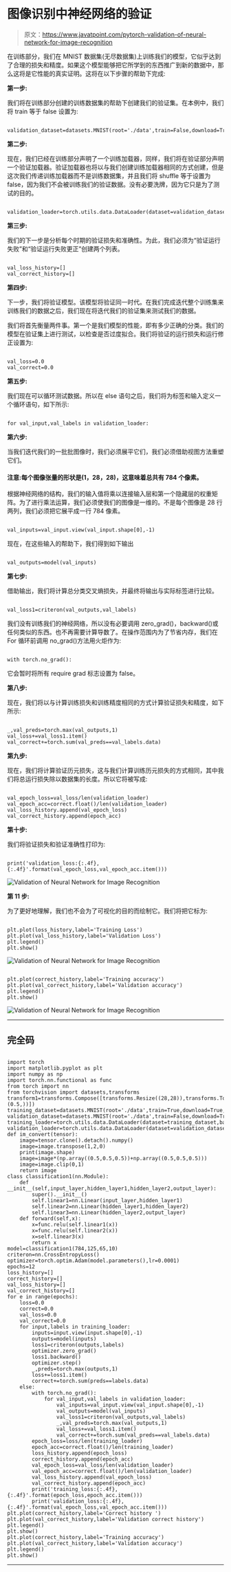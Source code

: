 # 图像识别中神经网络的验证

> 原文：<https://www.javatpoint.com/pytorch-validation-of-neural-network-for-image-recognition>

在训练部分，我们在 MNIST 数据集(无尽数据集)上训练我们的模型，它似乎达到了合理的损失和精度。如果这个模型能够把它所学到的东西推广到新的数据中，那么这将是它性能的真实证明。这将在以下步骤的帮助下完成:

**第一步:**

我们将在训练部分创建的训练数据集的帮助下创建我们的验证集。在本例中，我们将 train 等于 false 设置为:

```

validation_dataset=datasets.MNIST(root='./data',train=False,download=True,transform=transform1)

```

**第二步:**

现在，我们已经在训练部分声明了一个训练加载器，同样，我们将在验证部分声明一个验证加载器。验证加载器也将以与我们创建训练加载器相同的方式创建，但是这次我们传递训练加载器而不是训练数据集，并且我们将 shuffle 等于设置为 false，因为我们不会被训练我们的验证数据。没有必要洗牌，因为它只是为了测试的目的。

```

validation_loader=torch.utils.data.DataLoader(dataset=validation_dataset,batch_size=100,shuffle=False)

```

**第三步:**

我们的下一步是分析每个时期的验证损失和准确性。为此，我们必须为“验证运行失败”和“验证运行失败更正”创建两个列表。

```

val_loss_history=[]
val_correct_history=[]

```

**第四步:**

下一步，我们将验证模型。该模型将验证同一时代。在我们完成迭代整个训练集来训练我们的数据之后，我们现在将迭代我们的验证集来测试我们的数据。

我们将首先衡量两件事。第一个是我们模型的性能，即有多少正确的分类。我们的模型在验证集上进行测试，以检查是否过度拟合。我们将验证的运行损失和运行修正设置为:

```

val_loss=0.0
val_correct=0.0

```

**第五步:**

我们现在可以循环测试数据。所以在 else 语句之后，我们将为标签和输入定义一个循环语句，如下所示:

```

for val_input,val_labels in validation_loader:

```

**第六步:**

当我们迭代我们的一批批图像时，我们必须展平它们，我们必须借助视图方法重塑它们。

#### 注意:每个图像张量的形状是(1，28，28)，这意味着总共有 784 个像素。

根据神经网络的结构，我们的输入值将乘以连接输入层和第一个隐藏层的权重矩阵。为了进行乘法运算，我们必须使我们的图像是一维的。不是每个图像是 28 行两列，我们必须把它展平成一行 784 像素。

```

val_inputs=val_input.view(val_input.shape[0],-1)

```

现在，在这些输入的帮助下，我们得到如下输出

```

val_outputs=model(val_inputs)

```

**第七步:**

借助输出，我们将计算总分类交叉熵损失，并最终将输出与实际标签进行比较。

```

val_loss1=criteron(val_outputs,val_labels)

```

我们没有训练我们的神经网络，所以没有必要调用 zero_grad()，backward()或任何类似的东西。也不再需要计算导数了。在操作范围内为了节省内存，我们在 For 循环前调用 no_grad()方法用火炬作为:

```

with torch.no_grad():

```

它会暂时将所有 require grad 标志设置为 false。

**第八步:**

现在，我们将以与计算训练损失和训练精度相同的方式计算验证损失和精度，如下所示:

```

_,val_preds=torch.max(val_outputs,1)
val_loss+=val_loss1.item()
val_correct+=torch.sum(val_preds==val_labels.data)

```

**第九步:**

现在，我们将计算验证历元损失，这与我们计算训练历元损失的方式相同，其中我们将总运行损失除以数据集的长度。所以它将被写成:

```

val_epoch_loss=val_loss/len(validation_loader)
val_epoch_acc=correct.float()/len(validation_loader)
val_loss_history.append(val_epoch_loss)
val_correct_history.append(epoch_acc)

```

**第十步:**

我们将验证损失和验证准确性打印为:

```

print('validation_loss:{:.4f},{:.4f}'.format(val_epoch_loss,val_epoch_acc.item()))

```

![Validation of Neural Network for Image Recognition](img/5a478393ef567f7891890993dc272b26.png)

**第 11 步:**

为了更好地理解，我们也不会为了可视化的目的而绘制它。我们将把它标为:

```

plt.plot(loss_history,label='Training Loss')
plt.plot(val_loss_history,label='Validation Loss')
plt.legend()
plt.show()

```

![Validation of Neural Network for Image Recognition](img/b1b0b140260868c129a9b400fbef3e1b.png)

```

plt.plot(correct_history,label='Training accuracy')
plt.plot(val_correct_history,label='Validation accuracy')
plt.legend()
plt.show()

```

![Validation of Neural Network for Image Recognition](img/ebff722964b84e849f3b14ddac63bd91.png)

* * *

## 完全码

```

import torch
import matplotlib.pyplot as plt
import numpy as np
import torch.nn.functional as func
from torch import nn
from torchvision import datasets,transforms 
transform1=transforms.Compose([transforms.Resize((28,28)),transforms.ToTensor(),transforms.Normalize((0.5,),(0.5,))])
training_dataset=datasets.MNIST(root='./data',train=True,download=True,transform=transform1)
validation_dataset=datasets.MNIST(root='./data',train=False,download=True,transform=transform1)
training_loader=torch.utils.data.DataLoader(dataset=training_dataset,batch_size=100,shuffle=True)
validation_loader=torch.utils.data.DataLoader(dataset=validation_dataset,batch_size=100,shuffle=False)
def im_convert(tensor):
    image=tensor.clone().detach().numpy()
    image=image.transpose(1,2,0)
    print(image.shape)
    image=image*(np.array((0.5,0.5,0.5))+np.array((0.5,0.5,0.5)))
    image=image.clip(0,1)
    return image
class classification1(nn.Module):
    def __init__(self,input_layer,hidden_layer1,hidden_layer2,output_layer):
        super().__init__()
        self.linear1=nn.Linear(input_layer,hidden_layer1)
        self.linear2=nn.Linear(hidden_layer1,hidden_layer2)
        self.linear3=nn.Linear(hidden_layer2,output_layer)
    def forward(self,x):
        x=func.relu(self.linear1(x))
        x=func.relu(self.linear2(x))
        x=self.linear3(x)
        return x
model=classification1(784,125,65,10)
criteron=nn.CrossEntropyLoss()
optimizer=torch.optim.Adam(model.parameters(),lr=0.0001)
epochs=12
loss_history=[]
correct_history=[]
val_loss_history=[]
val_correct_history=[]
for e in range(epochs):
    loss=0.0
    correct=0.0
    val_loss=0.0
    val_correct=0.0
    for input,labels in training_loader:
        inputs=input.view(input.shape[0],-1)
        outputs=model(inputs)
        loss1=criteron(outputs,labels)
        optimizer.zero_grad()
        loss1.backward()
        optimizer.step()
        _,preds=torch.max(outputs,1)
        loss+=loss1.item()
        correct+=torch.sum(preds==labels.data)
    else:
        with torch.no_grad():
            for val_input,val_labels in validation_loader:
                val_inputs=val_input.view(val_input.shape[0],-1)
                val_outputs=model(val_inputs)
                val_loss1=criteron(val_outputs,val_labels) 
                _,val_preds=torch.max(val_outputs,1)
                val_loss+=val_loss1.item()
                val_correct+=torch.sum(val_preds==val_labels.data)
        epoch_loss=loss/len(training_loader)
        epoch_acc=correct.float()/len(training_loader)
        loss_history.append(epoch_loss)
        correct_history.append(epoch_acc)
        val_epoch_loss=val_loss/len(validation_loader)
        val_epoch_acc=correct.float()/len(validation_loader)
        val_loss_history.append(val_epoch_loss)
        val_correct_history.append(epoch_acc)
        print('training_loss:{:.4f},{:.4f}'.format(epoch_loss,epoch_acc.item()))
        print('validation_loss:{:.4f},{:.4f}'.format(val_epoch_loss,val_epoch_acc.item()))
plt.plot(correct_history,label='Correct history ')
plt.plot(val_correct_history,label='Validation correct history')
plt.legend()
plt.show()
plt.plot(correct_history,label='Training accuracy')
plt.plot(val_correct_history,label='Validation accuracy')
plt.legend()
plt.show()

```

* * *